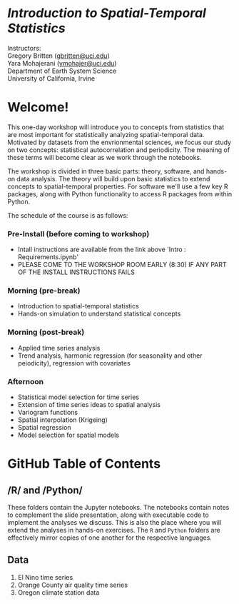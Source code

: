 # *Introduction to Spatial-Temporal Statistics*
Instructors: <br />
Gregory Britten (gbritten@uci.edu) <br />
Yara Mohajerani (ymohajer@uci.edu) <br />
Department of Earth System Science <br />
University of California, Irvine 

# Welcome!
This one-day workshop will introduce you to concepts from statistics that are most important for statistically analyzing spatial-temporal data. Motivated by datasets from the envrionmental sciences, we focus our study on two concepts: statistical autocorrelation and periodicity. The meaning of these terms will become clear as we work through the notebooks.

The workshop is divided in three basic parts: theory, software, and hands-on data analysis. The theory will build upon basic statistics to extend concepts to spatial-temporal properties. For software we'll use a few key R packages, along with Python functionality to access R packages from within Python. 

The schedule of the course is as follows:

### Pre-Install (before coming to workshop) 
- Intall instructions are available from the link above 'Intro : Requirements.ipynb'
- PLEASE COME TO THE WORKSHOP ROOM EARLY (8:30) IF ANY PART OF THE INSTALL INSTRUCTIONS FAILS 

### Morning (pre-break)
- Introduction to spatial-temporal statistics
- Hands-on simulation to understand statistical concepts

### Morning (post-break)
- Applied time series analysis
- Trend analysis, harmonic regression (for seasonality and other peiodicity), regression with covariates

### Afternoon
- Statistical model selection for time series
- Extension of time series ideas to spatial analysis
- Variogram functions
- Spatial interpolation (Krigeing)
- Spatial regression
- Model selection for spatial models

# GitHub Table of Contents

## /R/ and /Python/
These folders contain the Jupyter notebooks. The notebooks contain notes to complement the slide presentation, along with executable code to implement the analyses we discuss. This is also the place where you will extend the analyses in hands-on exercises. The ``R`` and ``Python`` folders are effectively mirror copies of one another for the respective languages. 

## Data
1. El Nino time series
2. Orange County air quality time series
3. Oregon climate station data
